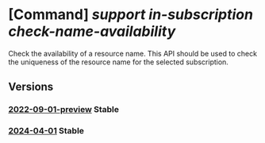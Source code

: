 # [Command] _support in-subscription check-name-availability_

Check the availability of a resource name. This API should be used to check the uniqueness of the resource name for the selected subscription.

## Versions

### [2022-09-01-preview](/Resources/mgmt-plane/L3N1YnNjcmlwdGlvbnMve30vcHJvdmlkZXJzL21pY3Jvc29mdC5zdXBwb3J0L2NoZWNrbmFtZWF2YWlsYWJpbGl0eQ==/2022-09-01-preview.xml) **Stable**

<!-- mgmt-plane /subscriptions/{}/providers/microsoft.support/checknameavailability 2022-09-01-preview -->

### [2024-04-01](/Resources/mgmt-plane/L3N1YnNjcmlwdGlvbnMve30vcHJvdmlkZXJzL21pY3Jvc29mdC5zdXBwb3J0L2NoZWNrbmFtZWF2YWlsYWJpbGl0eQ==/2024-04-01.xml) **Stable**

<!-- mgmt-plane /subscriptions/{}/providers/microsoft.support/checknameavailability 2024-04-01 -->
